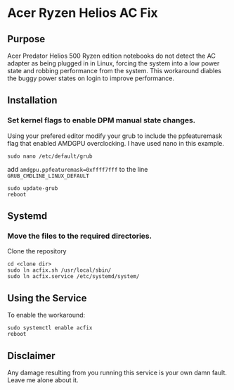 # Acer Ryzen Helios AC Fix

## Purpose
Acer Predator Helios 500 Ryzen edition notebooks do not detect the AC adapter as being plugged in in Linux, forcing the system into a low power state and robbing performance from the system. This workaround diables the buggy power states on login to improve performance. 

## Installation

### Set kernel flags to enable DPM manual state changes.
Using your prefered editor modify your grub to include the ppfeaturemask flag that enabled AMDGPU overclocking. I have used nano in this example.

`sudo nano /etc/default/grub`

add `amdgpu.ppfeaturemask=0xffff7fff` to the line `GRUB_CMDLINE_LINUX_DEFAULT`

```
sudo update-grub
reboot
```


## Systemd

### Move the files to the required directories.
Clone the repository

```
cd <clone dir>
sudo ln acfix.sh /usr/local/sbin/
sudo ln acfix.service /etc/systemd/system/
```

## Using the Service

To enable the workaround:
```
sudo systemctl enable acfix
reboot
```

## Disclaimer
Any damage resulting from you running this service is your own damn fault. Leave me alone about it.






